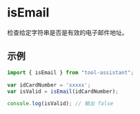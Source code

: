 # isEmail

检查给定字符串是否是有效的电子邮件地址。

## 示例

```javascript
import { isEmail } from "tool-assistant";

var idCardNumber = 'xxxxx';
var isValid = isEmail(idCardNumber);

console.log(isValid); // 输出 false

```